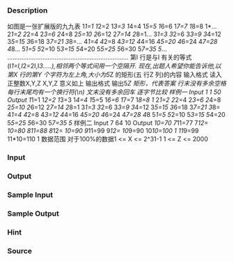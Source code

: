 
### Description
如图是一张扩展版的九九表
1*1=1 1*2=2 1*3=3 1*4=4 1*5=5 1*6=6 1*7=7 1*8=8 1*…
2*1=2 2*2=4 2*3=6 2*4=8 2*5=10 2*6=12 2*7=14 2*8=1…
3*1=3 3*2=6 3*3=9 3*4=12 3*5=15 3*6=18 3*7=21 3*8=…
4*1=4 4*2=8 4*3=12 4*4=16 4*5=20 4*6=24 4*7=28 4*8…
5*1=5 5*2=10 5*3=15 5*4=20 5*5=25 5*6=30 5*7=35 5*…
……………………………………………………………
第I 行是与I 有关的等式(I*1=I,I*2=2I,I*3…..),相邻两个等式间用一个空隔开.
现在,出题人希望你能告诉他,以第X 行的第Y 个字符为左上角,大小为5*Z 的矩形(五
行Z 列)的内容
输入格式
读入正整数X,Y,Z X,Y,Z 意义如上
输出格式
输出5*Z 矩形，代表答案
行末没有多余空格
每行末尾均有一个换行符(\n)
文末没有多余回车
逐字节比较
样例一
Input
1 1 50
Output
1*1=1 1*2=2 1*3=3 1*4=4 1*5=5 1*6=6 1*7=7 1*8=8 1*
2*1=2 2*2=4 2*3=6 2*4=8 2*5=10 2*6=12 2*7=14 2*8=1
3*1=3 3*2=6 3*3=9 3*4=12 3*5=15 3*6=18 3*7=21 3*8=
4*1=4 4*2=8 4*3=12 4*4=16 4*5=20 4*6=24 4*7=28 4*8
5*1=5 5*2=10 5*3=15 5*4=20 5*5=25 5*6=30 5*7=35 5*
样例二
Input
7 64 10
Output
*10=70 7*11=77 7*12=
*10=80 8*11=88 8*12=
*10=90 9*11=99 9*12=
10*9=90 10*10=100 1
11*9=99 11*10=110 1
数据范围
对于100%的数据1 <= X <= 2^31-1 1 <= Z <= 2000
### Input

### Output

### Sample Input

### Sample Output

### Hint

### Source
